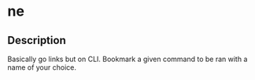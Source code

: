 # ne


## Description

Basically go links but on CLI. Bookmark a given command to be ran with a name of your choice.